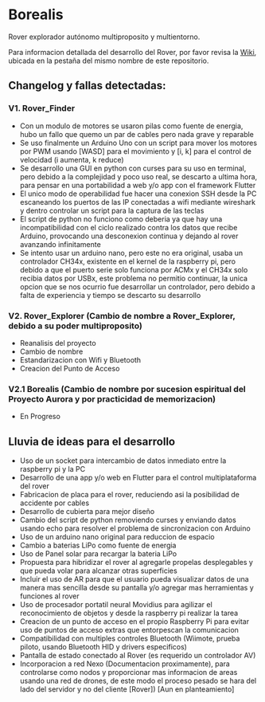 # Borealis

Rover explorador autónomo multiproposito y multientorno.

Para informacion detallada del desarrollo del Rover, por favor revisa la [Wiki](https://github.com/Ellakej/Rover_Explorer/wiki), ubicada en la pestaña del mismo nombre de este repositorio. 

## Changelog y fallas detectadas:

### V1. Rover_Finder 
* Con un modulo de motores se usaron pilas como fuente de energia, hubo un fallo que quemo un par de cables pero nada grave y reparable
* Se uso finalmente un Arduino Uno con un script para mover los motores por PWM usando [WASD] para el movimiento y [i, k] para el control de velocidad (i aumenta, k reduce)
* Se desarrollo una GUI en python con curses para su uso en terminal, pero debido a la complejidad y poco uso real, se descarto a ultima hora, para pensar en una portabilidad a web y/o app con el framework Flutter
* El unico modo de operabilidad fue hacer una conexion SSH desde la PC escaneando los puertos de las IP conectadas a wifi mediante wireshark y dentro controlar un script para la captura de las teclas
* El script de python no funciono como deberia ya que hay una incompatibilidad con el ciclo realizado contra los datos que recibe Arduino, provocando una desconexion continua y dejando al rover avanzando infinitamente
* Se intento usar un arduino nano, pero este no era original, usaba un controlador CH34x, existente en el kernel de la raspberry pi, pero debido a que el puerto serie solo funciona por ACMx y el CH34x solo recibia datos por USBx, este problema no permitio continuar, la unica opcion que se nos ocurrio fue desarrollar un controlador, pero debido a falta de experiencia y tiempo se descarto su desarrollo

### V2. Rover_Explorer (Cambio de nombre a Rover_Explorer, debido a su poder multiproposito)
* Reanalisis del proyecto
* Cambio de nombre
* Estandarizacion con Wifi y Bluetooth
* Creacion del Punto de Acceso

### V2.1 Borealis (Cambio de nombre por sucesion espiritual del Proyecto Aurora y por practicidad de memorizacion)
* En Progreso

## Lluvia de ideas para el desarrollo
* Uso de un socket para intercambio de datos inmediato entre la raspberry pi y la PC
* Desarrollo de una app y/o web en Flutter para el control multiplataforma del rover
* Fabricacion de placa para el rover, reduciendo asi la posibilidad de accidente por cables
* Desarrollo de cubierta para mejor diseño
* Cambio del script de python removiendo curses y enviando datos usando echo para resolver el problema de sincronizacion con Arduino
* Uso de un arduino nano original para reduccion de espacio
* Cambio a baterias LiPo como fuente de energia
* Uso de Panel solar para recargar la bateria LiPo
* Propuesta para hibridizar el rover al agregarle propelas desplegables y que pueda volar para alcanzar otras superficies
* Incluir el uso de AR para que el usuario pueda visualizar datos de una manera mas sencilla desde su pantalla y/o agregar mas herramientas y funciones al rover
* Uso de procesador portatil neural Movidius para agilizar el reconocimiento de objetos y desde la raspberry pi realizar la tarea
* Creacion de un punto de acceso en el propio Raspberry Pi para evitar uso de puntos de acceso extras que entorpescan la comunicacion
* Compatibilidad con multiples controles Bluetooth (Wiimote, prueba piloto, usando Bluetooth HID y drivers especificos)
* Pantalla de estado conectado al Rover (es requerido un controlador AV)
* Incorporacion a red Nexo (Documentacion proximamente), para controlarse como nodos y proporcionar mas informacion de areas usando una red de drones, de este modo el proceso pesado se hara del lado del servidor y no del cliente [Rover]) [Aun en planteamiento]
